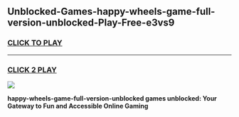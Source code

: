 
## Unblocked-Games-happy-wheels-game-full-version-unblocked-Play-Free-e3vs9
<h3>
<a href="https://premium76.site?title=happy-wheels-game-full-version-unblocked&ref=23A">CLICK TO PLAY</a></h3>
<hr>

<h3>
<a href="https://premium76.site?title=happy-wheels-game-full-version-unblocked&ref=23A">CLICK 2 PLAY</a>
  
</h3>

<a href="https://premium76.site?title=happy-wheels-game-full-version-unblocked&ref=23A"><img src="https://clearcache.store/games.png"></a>


**happy-wheels-game-full-version-unblocked games unblocked: Your Gateway to Fun and Accessible Online Gaming**
